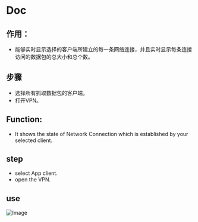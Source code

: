 # Doc

## 作用：
* 能够实时显示选择的客户端所建立的每一条网络连接，并且实时显示每条连接访问的数据包的总大小和总个数。
## 步骤
* 选择所有抓取数据包的客户端。
* 打开VPN。
## Function:
* It shows the state of Network Connection which is established by your selected client.
## step
* select App client.
* open the VPN.
## use
![Image](https://github.com/huolizhuminh/NetWorkPacketCapture/blob/master/images/result.png) 










